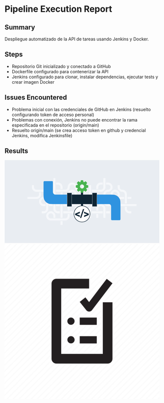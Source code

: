 # Pipeline Execution Report

## Summary
Despliegue automatizado de la API de tareas usando Jenkins y Docker.

## Steps
- Repositorio Git inicializado y conectado a GitHub
- Dockerfile configurado para contenerizar la API
- Jenkins configurado para clonar, instalar dependencias, ejecutar tests y crear imagen Docker

## Issues Encountered
- Problema inicial con las credenciales de GitHub en Jenkins (resuelto configurando token de acceso personal)
- Problemas con conexión, Jenkins no puede encontrar la rama especificada en el repositorio (origin/main)
- Resuelto origin/main (se crea acceso token en github y credencial Jenkins, modifica Jenkinsfile)

## Results
![Captura del pipeline exitoso](screenshots/pipeline-success.png)
![Captura de tests pasando](screenshots/tests-passed.png)
